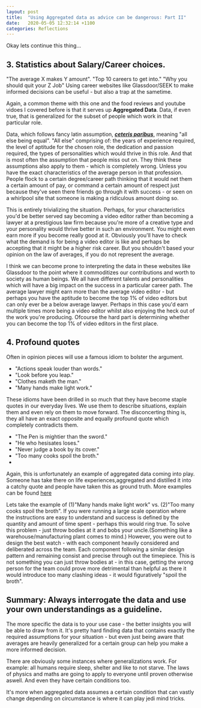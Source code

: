```yaml
---
layout: post
title:  "Using Aggregated data as advice can be dangerous: Part II"
date:   2020-05-05 12:32:14 +1100
categories: Reflections
---
```


Okay lets continue this thing...

## 3. Statistics about Salary/Career choices.
"The average X makes Y amount". "Top 10 careers to get into." "Why you should quit your Z Job"
Using career websites like Glassdoor/SEEK to make informed decisions can be useful - but also a trap at the sametime.

Again, a common theme with this one and the food reviews and youtube vidoes I covered before is that it serves up **Aggregated Data**.
Data, if even true, that is generalized for the subset of people which work in that particular role. 

Data, which follows fancy latin assumption, [***ceteris paribus***](https://www.investopedia.com/terms/c/ceterisparibus.asp), meaning "all else being equal". "All else" comprising of: the years of experience required, the level of aptitude for the chosen role, the dedication and passion required, the types of personalities which would thrive in this role. 
And that is most often the assumption that people miss out on. They think these assumptions also apply to them - which is completely wrong. Unless you have the exact characteristics of the average person in that profession.
People flock to a certain degree/career path thinking that it would net them a certain amount of pay, or command a certain amount of respect just because they've seen there friends go through it with success - or seen on a whirlpool site that someone is making a ridiculous amount doing so.

This is entirely trivializing the situation. Perhaps, for your characteristics you'd be better served say becoming a video editor rather than becoming a lawyer at a prestigious law firm because you're more of a creative type and your personality would thrive better in such an environment. You might even earn more if you become really good at it. Obviously you'll have to check what the demand is for being a video editor is like and perhaps be accepting that it might be a higher risk career. But you shouldn't based your opinion on the law of averages, if you do not represent the average.

I think we can become prone to interpreting the data in these websites like Glassdoor to the point where it commoditizes our contributions and worth to society as human beings. We all have different talents and personalities which will have a big impact on the success in a particular career path. The average lawyer might earn more than the average video editor - but perhaps you have the aptitude to become the top 1% of video editors but can only ever be a below average lawyer. Perhaps in this case you'd earn multiple times more being a video editor whilst also enjoying the heck out of the work you're producing. Ofcourse the hard part is determining whether you can become the top 1% of video editors in the first place.


## 4. Profound quotes
Often in opinion pieces will use a famous idiom to bolster the argument. 
- "Actions speak louder than words."
- "Look before you leap."
- "Clothes maketh the man."
- "Many hands make light work." 

These idioms have been drilled in so much that they have become staple quotes in our everyday lives. We use them to describe situations, explain them and even rely on them to move forward. The disconcerting thing is, they all have an exact opposite and equally profound quote which completely contradicts them.

- "The Pen is mightier than the sword."
- "He who hesisates loses."
- "Never judge a book by its cover."
- "Too many cooks spoil the broth."
- 
Again, this is unfortunately an example of aggregated data coming into play. Someone has take there on life experiences,aggregated and distilled it into a catchy quote and people have taken this as ground truth. More examples can be found [here](https://www.quora.com/What-are-some-quotes-that-contradict-other-quotes-just-opposite-to-them)

Lets take the example of (1)"Many hands make light work" vs. (2)"Too many cooks spoil the broth". 
If you were running a large scale operation where the instructions are easy to understand and success is defined by the quantity and amount of time spent - perhaps this would ring true. To solve this problem - just throw bodies at it and bobs your uncle.(Something like a warehouse/manufacturing plant comes to mind.) 
However, you were out to design the best watch - with each component heavily considered and deliberated across the team. Each component following a similar design pattern and remaining consist and precise through out the timepiece. This is not something you can just throw bodies at - in this case, getting the wrong person for the team could prove more detrimental than helpful as there it would introduce too many clashing ideas - it would figuratively "spoil the broth".


## Summary: Always interrogate the data and use your own understandings as a guideline.
The more specific the data is to your use case - the better insights you will be able to draw from it. It's pretty hard finding data that contains exactly the required assumptions for your situation - but even just being aware that averages are heavily generalized for a certain group can help you make a more informed decision.

There are obviously some instances where generalizations work. For example: all humans require sleep, shelter and like to not starve.
The laws of physics and maths are going to apply to everyone until proven otherwise aswell. And even they have certain conditions too.

It's more when aggregated data assumes a certain condition that can vastly change depending on circumstance is where it can play jedi mind tricks.


